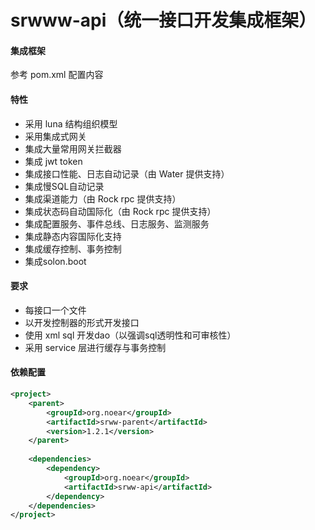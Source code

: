 
# srwww-api（统一接口开发集成框架）

#### 集成框架

参考 pom.xml 配置内容

#### 特性

* 采用 luna 结构组织模型
* 采用集成式网关
* 集成大量常用网关拦截器
* 集成 jwt token
* 集成接口性能、日志自动记录（由 Water 提供支持）
* 集成慢SQL自动记录 
* 集成渠道能力（由 Rock rpc 提供支持）
* 集成状态码自动国际化（由 Rock rpc 提供支持）
* 集成配置服务、事件总线、日志服务、监测服务
* 集成静态内容国际化支持
* 集成缓存控制、事务控制
* 集成solon.boot

#### 要求

* 每接口一个文件
* 以开发控制器的形式开发接口
* 使用 xml sql 开发dao（以强调sql透明性和可审核性）
* 采用 service 层进行缓存与事务控制

#### 依赖配置

```xml
<project>
    <parent>
        <groupId>org.noear</groupId>
        <artifactId>srww-parent</artifactId>
        <version>1.2.1</version>
    </parent>
    
    <dependencies>
        <dependency>
            <groupId>org.noear</groupId>
            <artifactId>srww-api</artifactId>
        </dependency>
    </dependencies>
</project>
```